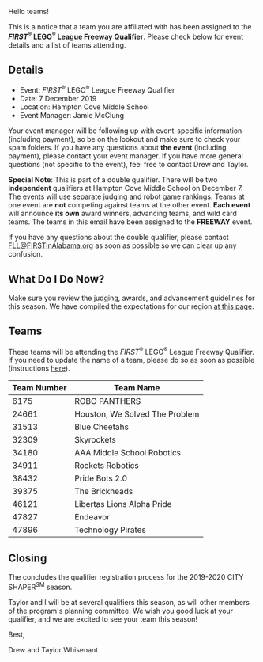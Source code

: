 Hello teams!

This is a notice that a team you are affiliated with has been assigned to the ***FIRST*<sup>&reg;</sup> LEGO<sup>&reg;</sup> League Freeway Qualifier**. Please check below for event details and a list of teams attending.

## Details

- Event: *FIRST*<sup>&reg;</sup> LEGO<sup>&reg;</sup> League Freeway Qualifier
- Date: 7 December 2019
- Location: Hampton Cove Middle School
- Event Manager: Jamie McClung

Your event manager will be following up with event-specific information (including payment), so be on the lookout and make sure to check your spam folders. If you have any questions about **the event** (including payment), please contact your event manager. If you have more general questions (not specific to the event), feel free to contact Drew and Taylor.

**Special Note**: This is part of a double qualifier. There will be two **independent** qualifiers at Hampton Cove Middle School on December 7. The events will use separate judging and robot game rankings. Teams at one event are **not** competing against teams at the other event. **Each event** will announce **its own** award winners, advancing teams, and wild card teams. The teams in this email have been assigned to the **FREEWAY** event.

If you have any questions about the double qualifier, please contact FLL@FIRSTinAlabama.org as soon as possible so we can clear up any confusion.


## What Do I Do Now?

Make sure you review the judging, awards, and advancement guidelines for this season. We have compiled the expectations for our region [at this page](https://github.com/drewwhis/alabama-first-lego-league/blob/master/2019-2020/fll/judging-and-advancement.md).


## Teams

These teams will be attending the *FIRST*<sup>&reg;</sup> LEGO<sup>&reg;</sup> League Freeway Qualifier. If you need to update the name of a team, please do so as soon as possible (instructions [here](https://github.com/drewwhis/alabama-first-lego-league/wiki/Changing-a-Team-Name)).

| Team Number | Team Name |
| ----------- | --------- |
| 6175	      | ROBO PANTHERS |
| 24661	      | Houston, We Solved The Problem |
| 31513	      | Blue Cheetahs |
| 32309	      | Skyrockets |
| 34180	      | AAA Middle School Robotics |
| 34911       | Rockets Robotics |
| 38432       | Pride Bots 2.0 |
| 39375	      | The Brickheads |
| 46121	      | Libertas Lions Alpha Pride |
| 47827	      | Endeavor |
| 47896	      | Technology Pirates |


## Closing

The concludes the qualifier registration process for the 2019-2020 CITY SHAPER<sup>SM</sup> season.

Taylor and I will be at several qualifiers this season, as will other members of the program's planning committee. We wish you good luck at your qualifier, and we are excited to see your team this season!

Best,

Drew and Taylor Whisenant
